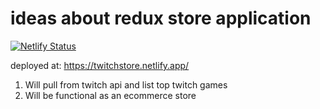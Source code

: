 # ideas about redux store application

[![Netlify Status](https://api.netlify.com/api/v1/badges/6e774817-fb49-477b-9da1-fba207571b55/deploy-status)](https://app.netlify.com/sites/twitchstore/deploys)

deployed at: https://twitchstore.netlify.app/

1. Will pull from twitch api and list top twitch games
2. Will be functional as an ecommerce store
